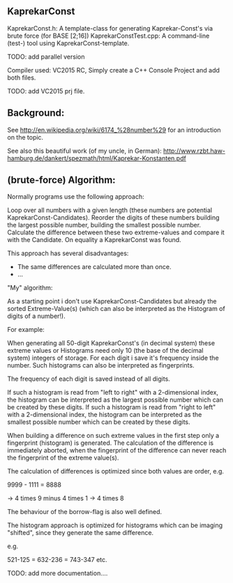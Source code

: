 KaprekarConst
-------------

KaprekarConst.h: A template-class for generating Kaprekar-Const's via brute force (for BASE [2;16])
KaprekarConstTest.cpp: A command-line (test-) tool using KaprekarConst-template.

TODO: add parallel version

Compiler used: VC2015 RC, Simply create a C++ Console Project and add both files.

TODO: add VC2015 prj file.

Background:
-----------

See 
http://en.wikipedia.org/wiki/6174_%28number%29
for an introduction on the topic.

See also this beautiful work (of my uncle, in German):
http://www.rzbt.haw-hamburg.de/dankert/spezmath/html/Kaprekar-Konstanten.pdf


(brute-force) Algorithm:
------------------------

Normally programs use the following approach:

Loop over all numbers with a given length (these numbers are potential KaprekarConst-Candidates).
Reorder the digits of these numbers building the largest possible number, building the smallest possible number.
Calculate the difference between these two extreme-values and compare it with the Candidate.
On equality a KaprekarConst was found.

This approach has several disadvantages:
- The same differences are calculated more than once.
- ...


"My" algorithm:

As a starting point i don't use KaprekarConst-Candidates but already the sorted Extreme-Value(s)
(which can also be interpreted as the Histogram of digits of a number!).

For example:

When generating all 50-digit KaprekarConst's (in decimal system) these extreme values or Histograms
need only 10 (the base of the decimal system) integers of storage. For each digit i save it's frequency
inside the number. Such histograms can also be interpreted as fingerprints.

The frequency of each digit is saved instead of all digits.

If such a histogram is read from "left to right" with a 2-dimensional index,
the histogram can be interpreted as the largest possible number which can be created
by these digits.
If such a histogram is read from "right to left" with a 2-dimensional index,
the histogram can be interpreted as the smallest possible number which can be created
by these digits.

When building a difference on such extreme values in the first step only a fingerprint
(histogram) is generated. The calculation of the difference is immediately aborted, when
the fingerprint of the difference can never reach the fingerprint of the extreme value(s).

The calculation of differences is optimized since both values are order, e.g.

  9999 - 1111 = 8888

 -> 4 times 9  minus 4 times 1 -> 4 times 8
 
 The behaviour of the borrow-flag is also well defined.
 
 
 The histogram approach is optimized for histograms which can be imaging "shifted",
 since they generate the same difference.
 
 e.g.
 
521-125 = 632-236 = 743-347 etc.


 
 TODO: add more documentation....
 
 
 
 
 








